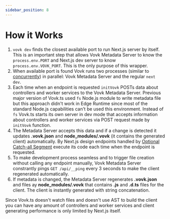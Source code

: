 ```yaml
---
sidebar_position: 8
---
```


# How it Works

1. `vovk dev` finds the closest available port to run Next.js server by itself. This is an important step that allows Vovk Metadata Server to know the `process.env.PORT` and Next.js dev server to know  `process.env.VOVK_PORT`. This is the only purpose of this wrapper.
1. When available port is found Vovk runs two processes (similar to [concurrently](https://www.npmjs.com/package/concurrently)) in parallel: Vovk Metadata Server and the regular `next dev`.
1. Each time when an endpoint is requested `initVovk` POSTs data about controllers and worker services to the Vovk Metadata Server. Previous major version of Vovk.ts used `fs` Node.js module to write metadata file but this approach didn't work in Edge Runtime since most of the standard Node.js capabilities can't be used this environment. Instead of `fs` Vovk.ts starts its own server in dev mode that accepts information about controllers and worker services via POST request made by `initVovk` function.
1. The Metadata Server accepts this data and if a change is detected it updates **.vovk.json** and **node_modules/.vovk** (it contains the generated client) automatically. By Next.js design endpoints handled by [Optional Catch-all Segment](https://nextjs.org/docs/pages/building-your-application/routing/dynamic-routes#optional-catch-all-segments) execute its code each time when the endpoint is requested.
1. To make development process seamless and to trigger file creation without calling any endpoint manually, Vovk Metadata Server constrantly pings `GET /api/__ping` every 3 seconds to make the client regenerated automatically.
1. If metadata is changed, the Metadata Server regenerates **.vovk.json** and files ay **node_modules/.vovk** that contains **.js** and **.d.ts** files for the client. The client is instantly generated with string concatenation.

Since Vovk.ts doesn't watch files and doesn't use AST to build the client you can have any amount of controllers and worker services and client generating performance is only limited by Next.js itself.